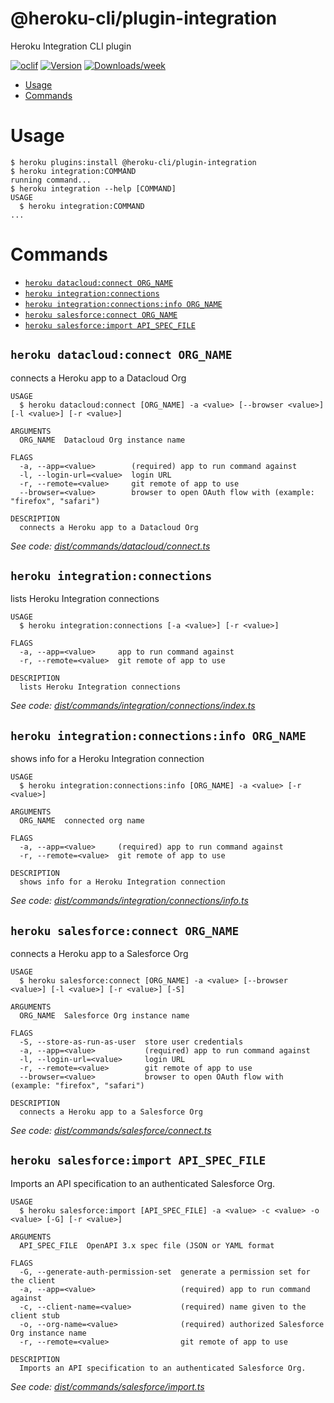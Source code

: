@heroku-cli/plugin-integration
==============================

Heroku Integration CLI plugin


[![oclif](https://img.shields.io/badge/cli-oclif-brightgreen.svg)](https://oclif.io)
[![Version](https://img.shields.io/npm/v/@heroku-cli/plugin-integration.svg)](https://npmjs.org/package/@heroku-cli/plugin-integration)
[![Downloads/week](https://img.shields.io/npm/dw/@heroku-cli/plugin-integration.svg)](https://npmjs.org/package/@heroku-cli/plugin-integration)


<!-- toc -->
* [Usage](#usage)
* [Commands](#commands)
<!-- tocstop -->
# Usage
```sh-session
$ heroku plugins:install @heroku-cli/plugin-integration
$ heroku integration:COMMAND
running command...
$ heroku integration --help [COMMAND]
USAGE
  $ heroku integration:COMMAND
...
```
# Commands
<!-- commands -->
* [`heroku datacloud:connect ORG_NAME`](#heroku-datacloudconnect-org_name)
* [`heroku integration:connections`](#heroku-integrationconnections)
* [`heroku integration:connections:info ORG_NAME`](#heroku-integrationconnectionsinfo-org_name)
* [`heroku salesforce:connect ORG_NAME`](#heroku-salesforceconnect-org_name)
* [`heroku salesforce:import API_SPEC_FILE`](#heroku-salesforceimport-api_spec_file)

## `heroku datacloud:connect ORG_NAME`

connects a Heroku app to a Datacloud Org

```
USAGE
  $ heroku datacloud:connect [ORG_NAME] -a <value> [--browser <value>] [-l <value>] [-r <value>]

ARGUMENTS
  ORG_NAME  Datacloud Org instance name

FLAGS
  -a, --app=<value>        (required) app to run command against
  -l, --login-url=<value>  login URL
  -r, --remote=<value>     git remote of app to use
  --browser=<value>        browser to open OAuth flow with (example: "firefox", "safari")

DESCRIPTION
  connects a Heroku app to a Datacloud Org
```

_See code: [dist/commands/datacloud/connect.ts](https://github.com/heroku/heroku-cli-plugin-integration/blob/v0.0.1/dist/commands/datacloud/connect.ts)_

## `heroku integration:connections`

lists Heroku Integration connections

```
USAGE
  $ heroku integration:connections [-a <value>] [-r <value>]

FLAGS
  -a, --app=<value>     app to run command against
  -r, --remote=<value>  git remote of app to use

DESCRIPTION
  lists Heroku Integration connections
```

_See code: [dist/commands/integration/connections/index.ts](https://github.com/heroku/heroku-cli-plugin-integration/blob/v0.0.1/dist/commands/integration/connections/index.ts)_

## `heroku integration:connections:info ORG_NAME`

shows info for a Heroku Integration connection

```
USAGE
  $ heroku integration:connections:info [ORG_NAME] -a <value> [-r <value>]

ARGUMENTS
  ORG_NAME  connected org name

FLAGS
  -a, --app=<value>     (required) app to run command against
  -r, --remote=<value>  git remote of app to use

DESCRIPTION
  shows info for a Heroku Integration connection
```

_See code: [dist/commands/integration/connections/info.ts](https://github.com/heroku/heroku-cli-plugin-integration/blob/v0.0.1/dist/commands/integration/connections/info.ts)_

## `heroku salesforce:connect ORG_NAME`

connects a Heroku app to a Salesforce Org

```
USAGE
  $ heroku salesforce:connect [ORG_NAME] -a <value> [--browser <value>] [-l <value>] [-r <value>] [-S]

ARGUMENTS
  ORG_NAME  Salesforce Org instance name

FLAGS
  -S, --store-as-run-as-user  store user credentials
  -a, --app=<value>           (required) app to run command against
  -l, --login-url=<value>     login URL
  -r, --remote=<value>        git remote of app to use
  --browser=<value>           browser to open OAuth flow with (example: "firefox", "safari")

DESCRIPTION
  connects a Heroku app to a Salesforce Org
```

_See code: [dist/commands/salesforce/connect.ts](https://github.com/heroku/heroku-cli-plugin-integration/blob/v0.0.1/dist/commands/salesforce/connect.ts)_

## `heroku salesforce:import API_SPEC_FILE`

Imports an API specification to an authenticated Salesforce Org.

```
USAGE
  $ heroku salesforce:import [API_SPEC_FILE] -a <value> -c <value> -o <value> [-G] [-r <value>]

ARGUMENTS
  API_SPEC_FILE  OpenAPI 3.x spec file (JSON or YAML format

FLAGS
  -G, --generate-auth-permission-set  generate a permission set for the client
  -a, --app=<value>                   (required) app to run command against
  -c, --client-name=<value>           (required) name given to the client stub
  -o, --org-name=<value>              (required) authorized Salesforce Org instance name
  -r, --remote=<value>                git remote of app to use

DESCRIPTION
  Imports an API specification to an authenticated Salesforce Org.
```

_See code: [dist/commands/salesforce/import.ts](https://github.com/heroku/heroku-cli-plugin-integration/blob/v0.0.1/dist/commands/salesforce/import.ts)_
<!-- commandsstop -->
